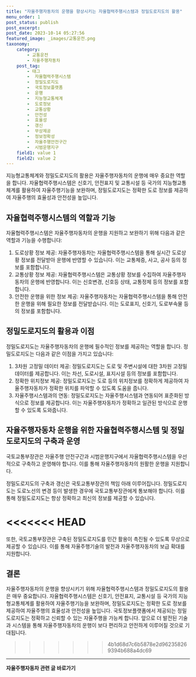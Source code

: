 ```yaml
---
title: "자율주행자동차의 운행을 향상시키는 자율협력주행시스템과 정밀도로지도의 활용"
menu_order: 1
post_status: publish
post_excerpt: 
post_date: 2023-10-14 05:27:56
featured_image: _images/교통운전.png
taxonomy:
    category:
        - 교통운전
        - 자율주행자동차
    post_tag:
        - 태그
        -  자율협력주행시스템
        -  정밀도로지도
        -  국토정보플랫폼
        -  운행
        -  지능형교통체계
        -  도로정보
        -  교통상황
        -  안전성
        -  효율성
        -  갱신
        -  무상제공
        -  정보정확성
        -  자율주행안전구간
        -  시범운행지구
    field1: value 1
    field2: value 2
---
```




지능형교통체계와 정밀도로지도의 활용은 자율주행자동차의 운행에 매우 중요한 역할을 합니다. 자율협력주행시스템은 신호기, 안전표지 및 교통시설 등 국가의 지능형교통체계를 활용하여 자율주행기능을 보완하며, 정밀도로지도는 정확한 도로 정보를 제공하여 자율주행의 효율성과 안전성을 높입니다.

## 자율협력주행시스템의 역할과 기능

자율협력주행시스템은 자율주행자동차의 운행을 지원하고 보완하기 위해 다음과 같은 역할과 기능을 수행합니다:

1. 도로상황 정보 제공: 자율주행자동차는 자율협력주행시스템을 통해 실시간 도로상황 정보를 전달받아 운행에 반영할 수 있습니다. 이는 교통체증, 사고, 공사 등의 정보를 포함합니다.
2. 교통상황 정보 제공: 자율협력주행시스템은 교통상황 정보를 수집하여 자율주행자동차의 운행에 반영합니다. 이는 신호변경, 신호등 상태, 교통정체 등의 정보를 포함합니다.
3. 안전한 운행을 위한 정보 제공: 자율주행자동차는 자율협력주행시스템을 통해 안전한 운행을 위해 필요한 정보를 전달받습니다. 이는 도로표지, 신호기, 도로부속물 등의 정보를 포함합니다.

## 정밀도로지도의 활용과 이점

정밀도로지도는 자율주행자동차의 운행에 필수적인 정보를 제공하는 역할을 합니다. 정밀도로지도는 다음과 같은 이점을 가지고 있습니다:

1. 3차원 고정밀 데이터 제공: 정밀도로지도는 도로 및 주변시설에 대한 3차원 고정밀 데이터를 제공합니다. 이는 차선, 도로시설, 표지시설 등의 정보를 포함합니다.
2. 정확한 위치정보 제공: 정밀도로지도는 도로 등의 위치정보를 정확하게 제공하여 자율주행자동차가 정확한 위치를 파악할 수 있도록 도움을 줍니다.
3. 자율주행시스템과의 연동: 정밀도로지도는 자율주행시스템과 연동되어 표준화된 방식으로 정보를 제공합니다. 이는 자율주행자동차가 정확하고 일관된 방식으로 운행할 수 있도록 도와줍니다.

## 자율주행자동차 운행을 위한 자율협력주행시스템 및 정밀도로지도의 구축과 운영

국토교통부장관은 자율주행 안전구간과 시범운행지구에서 자율협력주행시스템을 우선적으로 구축하고 운영해야 합니다. 이를 통해 자율주행자동차의 원활한 운행을 지원합니다.

정밀도로지도의 구축과 갱신은 국토교통부장관의 책임 아래 이루어집니다. 정밀도로지도는 도로노선의 변경 등이 발생한 경우에 국토교통부장관에게 통보해야 합니다. 이를 통해 정밀도로지도는 항상 정확하고 최신의 정보를 제공할 수 있습니다.

<<<<<<< HEAD
=======
또한, 국토교통부장관은 구축된 정밀도로지도를 민간 활용이 촉진될 수 있도록 무상으로 제공할 수 있습니다. 이를 통해 자율주행기술의 발전과 자율주행자동차의 보급 확대를 지원합니다.

## 결론

자율주행자동차의 운행을 향상시키기 위해 자율협력주행시스템과 정밀도로지도의 활용은 매우 중요합니다. 자율협력주행시스템은 신호기, 안전표지, 교통시설 등 국가의 지능형교통체계를 활용하여 자율주행기능을 보완하며, 정밀도로지도는 정확한 도로 정보를 제공하여 자율주행의 효율성과 안전성을 높입니다. 국토정보플랫폼에서 제공되는 정밀도로지도는 정확하고 신뢰할 수 있는 자율주행을 가능케 합니다. 앞으로 더 발전된 기술과 시스템을 통해 자율주행자동차의 운행이 보다 편리하고 안전하게 이루어질 것으로 기대됩니다.

>>>>>>> 4b1d68d7c6b5878e2d962358269394b688a4dc69
<!-- wp:separator -->
<hr class="wp-block-separator has-alpha-channel-opacity"/>
<!-- /wp:separator -->
<!-- wp:group {"backgroundColor":"base","layout":{"type":"constrained"}} -->
<div class="wp-block-group has-base-background-color has-background"><!-- wp:paragraph {"align":"center","fontSize":"large"} -->
<p class="has-text-align-center has-large-font-size"><strong>자율주행자동차 관련 글 바로가기</strong></p>
<!-- /wp:paragraph -->


<!-- wp:latest-posts
{"categories":[{"id":2136,"count":19,"description":"","link":"https://uknowlaw.com/category/%ec%9e%90%ec%9c%a8%ec%a3%bc%ed%96%89%ec%9e%90%eb%8f%99%ec%b0%a8/","name":"자율주행자동차","slug":"자율주행자동차","taxonomy":"category","parent":0,"meta":[],"_links":{"self":[{"href":"https://uknowlaw.com/wp-json/wp/v2/categories/2136"}],"collection":[{"href":"https://uknowlaw.com/wp-json/wp/v2/categories"}],"about":[{"href":"https://uknowlaw.com/wp-json/wp/v2/taxonomies/category"}],"wp:post_type":[{"href":"https://uknowlaw.com/wp-json/wp/v2/posts?categories=2136"}],"curies":[{"name":"wp","href":"https://api.w.org/{rel}","templated":true}]}}],"postsToShow":100,"excerptLength":28,"postLayout":"grid","columns":2,"featuredImageAlign":"left","featuredImageSizeSlug":"large","fontSize":"medium"} /--></div>
<!-- /wp:group -->